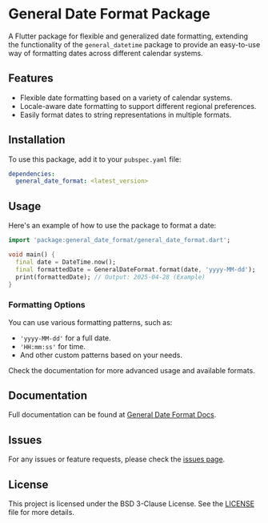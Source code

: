 
# General Date Format Package

A Flutter package for flexible and generalized date formatting, extending the functionality of the `general_datetime` package to provide an easy-to-use way of formatting dates across different calendar systems.

## Features

- Flexible date formatting based on a variety of calendar systems.
- Locale-aware date formatting to support different regional preferences.
- Easily format dates to string representations in multiple formats.

## Installation

To use this package, add it to your `pubspec.yaml` file:

```yaml
dependencies:
  general_date_format: <latest_version>
```

## Usage

Here's an example of how to use the package to format a date:

```dart
import 'package:general_date_format/general_date_format.dart';

void main() {
  final date = DateTime.now();
  final formattedDate = GeneralDateFormat.format(date, 'yyyy-MM-dd');
  print(formattedDate); // Output: 2025-04-28 (Example)
}
```

### Formatting Options

You can use various formatting patterns, such as:

- `'yyyy-MM-dd'` for a full date.
- `'HH:mm:ss'` for time.
- And other custom patterns based on your needs.

Check the documentation for more advanced usage and available formats.

## Documentation

Full documentation can be found at [General Date Format Docs](https://github.com/ali-you/general-date-format-package).

## Issues

For any issues or feature requests, please check the [issues page](https://github.com/ali-you/general-date-format-package/issues).

## License

This project is licensed under the BSD 3-Clause License. See the [LICENSE](LICENSE) file for more details.

